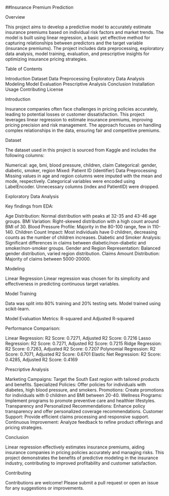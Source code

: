 ##Insurance Premium Prediction


Overview

This project aims to develop a predictive model to accurately estimate insurance premiums based on individual risk factors and market trends. The model is built using linear regression, a basic yet effective method for capturing relationships between predictors and the target variable (insurance premiums). The project includes data preprocessing, exploratory data analysis, model training, evaluation, and prescriptive insights for optimizing insurance pricing strategies.

Table of Contents

Introduction
Dataset
Data Preprocessing
Exploratory Data Analysis
Modeling
Model Evaluation
Prescriptive Analysis
Conclusion
Installation
Usage
Contributing
License


Introduction

Insurance companies often face challenges in pricing policies accurately, leading to potential losses or customer dissatisfaction. This project leverages linear regression to estimate insurance premiums, improving pricing precision and risk management. The approach focuses on handling complex relationships in the data, ensuring fair and competitive premiums.

Dataset

The dataset used in this project is sourced from Kaggle and includes the following columns:

Numerical: age, bmi, blood pressure, children, claim
Categorical: gender, diabetic, smoker, region
Mixed: Patient ID (identifier)
Data Preprocessing
Missing values in age and region columns were imputed with the mean and mode, respectively.
Categorical variables were encoded using LabelEncoder.
Unnecessary columns (index and PatientID) were dropped.


Exploratory Data Analysis

Key findings from EDA:

Age Distribution: Normal distribution with peaks at 32-35 and 43-46 age groups.
BMI Variation: Right-skewed distribution with a high count around BMI of 30.
Blood Pressure Profile: Majority in the 80-100 range, few in 110-140.
Children Count Impact: Most individuals have 0 children, decreasing counts as the number of children increases.
Diabetic and Smoker Analysis: Significant differences in claims between diabetic/non-diabetic and smoker/non-smoker groups.
Gender and Region Representation: Balanced gender distribution, varied region distribution.
Claims Amount Distribution: Majority of claims between 5000-20000.


Modeling

Linear Regression
Linear regression was chosen for its simplicity and effectiveness in predicting continuous target variables.

Model Training

Data was split into 80% training and 20% testing sets.
Model trained using scikit-learn.


Model Evaluation
Metrics: R-squared and Adjusted R-squared


Performance Comparison:

Linear Regression: R2 Score: 0.7271, Adjusted R2 Score: 0.7216
Lasso Regression: R2 Score: 0.7271, Adjusted R2 Score: 0.7215
Ridge Regression: R2 Score: 0.7263, Adjusted R2 Score: 0.7207
Polynomial Regression: R2 Score: 0.7071, Adjusted R2 Score: 0.6701
Elastic Net Regression: R2 Score: 0.4285, Adjusted R2 Score: 0.4169


Prescriptive Analysis

Marketing Campaigns: Target the South East region with tailored products and benefits.
Specialized Policies: Offer policies for individuals with diabetes, high blood pressure, and smokers.
Promotions: Create promotions for individuals with 0 children and BMI between 20-40.
Wellness Programs: Implement programs to promote preventive care and healthier lifestyles.
Transparency and Personalized Recommendations: Enhance policy transparency and offer personalized coverage recommendations.
Customer Support: Provide efficient claims processing and responsive support.
Continuous Improvement: Analyze feedback to refine product offerings and pricing strategies.


Conclusion

Linear regression effectively estimates insurance premiums, aiding insurance companies in pricing policies accurately and managing risks. This project demonstrates the benefits of predictive modeling in the insurance industry, contributing to improved profitability and customer satisfaction.


Contributing

Contributions are welcome! Please submit a pull request or open an issue for any suggestions or improvements.
